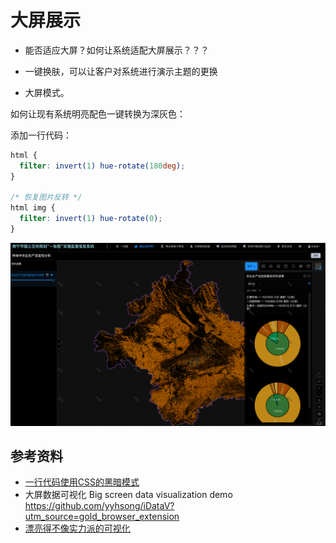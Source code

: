 # 大屏展示

- 能否适应大屏？如何让系统适配大屏展示？？？

- 一键换肤，可以让客户对系统进行演示主题的更换

- 大屏模式。

如何让现有系统明亮配色一键转换为深灰色：

添加一行代码：

```css
html {
  filter: invert(1) hue-rotate(180deg);
}

/* 恢复图片反转 */
html img {
  filter: invert(1) hue-rotate(0);
}
```

![](../.vuepress/public/images/2021-01-07-17-19-30.png)

## 参考资料

- [一行代码使用CSS的黑暗模式](https://segmentfault.com/a/1190000023598551)
- 大屏数据可视化 Big screen data visualization demo https://github.com/yyhsong/iDataV?utm_source=gold_browser_extension
- [漂亮得不像实力派的可视化](https://www.zhihu.com/column/rendering-fantasy)
